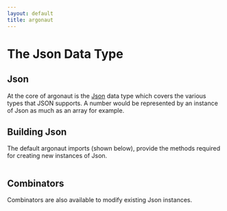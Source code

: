 ```yaml
---
layout: default
title: argonaut
---
```


<div id="main">

<script type="text/javascript">
  examples([
  'BuildingJson',
  'JsonCombinators'
  ]);
</script>

<h1>The Json Data Type</h1>

<div id="content">

<h2>Json</h2>

<p>
At the core of argonaut is the <a href="http://argonaut.io/scaladocs/#argonaut.Json">Json</a> data type which covers the various types that JSON supports.
A number would be represented by an instance of Json as much as an array for example.
</p>

<h2>Building Json</h2>

<p>
The default argonaut imports (shown below), provide the methods required for creating new instances of Json.
</p>

<pre class="prettyprint lang-scala linenums" id="example_BuildingJson">
</pre>


<h2>Combinators</h2>

<p>
Combinators are also available to modify existing Json instances.
</p>

<pre class="prettyprint lang-scala linenums" id="example_JsonCombinators">
</pre>

</div>

</div>
